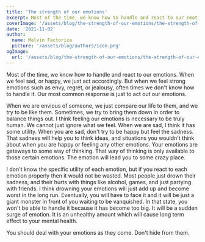 ```yaml
---
title: 'The strength of our emotions'
excerpt: Most of the time, we know how to handle and react to our emotions. When we feel sad, or happy, we just act accordingly. 
coverImage: '/assets/blog/the-strength-of-our-emotions/the-strength-of-our-emotions.jpg'
date: '2021-11-02'
author:
  name: Melvin Factoriza
  picture: '/assets/blog/authors/icon.png'
ogImage:
  url: '/assets/blog/the-strength-of-our-emotions/the-strength-of-our-emotions.jpg'
---
```

Most of the time, we know how to handle and react to our emotions. When we feel sad, or happy, we just act accordingly. But when we feel strong emotions such as envy, regret, or jealousy, often times we don't know how to handle it. Our most common response is just to act out our emotions. 

When we are envious of someone, we just compare our life to them, and we try to be like them. Sometimes, we try to bring them down in order to balance things out. I think feeling our emotions is necessary to be truly human. We cannot just ignore what we feel. When we are sad, I think it has some utility. When you are sad, don't try to be happy but feel the sadness. That sadness will help you to think ideas, and situations you wouldn't think about when you are happy or feeling any other emotions. Your emotions are gateways to some way of thinking. That way of thinking is only available to those certain emotions. The emotion will lead you to some crazy place.

I don't know the specific utility of each emotion, but if you react to each emotion properly then it would not be wasted. Most people just drown their sadness, and their hurts with things like alcohol, games, and just partying with friends. I think drowning your emotions will just add up and become worst in the long run. Eventually, you will have to face it and it will be just a giant monster in front of you waiting to be vanquished. In that state, you won't be able to handle it because it has become too big. It will be a sudden surge of emotion. It is an unhealthy amount which will cause long term effect to your mental health. 

You should deal with your emotions as they come. Don't hide from them. 